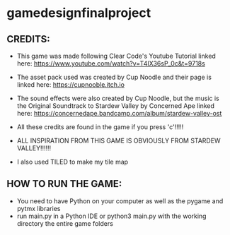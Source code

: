 # gamedesignfinalproject

## CREDITS:
* This game was made following Clear Code's Youtube Tutorial linked here:
https://www.youtube.com/watch?v=T4IX36sP_0c&t=9718s

* The asset pack used was created by Cup Noodle and their page is linked here:
https://cupnooble.itch.io 

* The sound effects were also created by Cup Noodle, but the music is the Original Soundtrack to Stardew Valley by Concerned Ape linked here:
https://concernedape.bandcamp.com/album/stardew-valley-ost

* All these credits are found in the game if you press 'c'!!!!!

* ALL INSPIRATION FROM THIS GAME IS OBVIOUSLY FROM STARDEW VALLEY!!!!!!

* I also used TILED to make my tile map

## HOW TO RUN THE GAME:
* You need to have Python on your computer as well as the pygame and pytmx libraries
* run main.py in a Python IDE or python3 main.py with the working directory the entire game folders